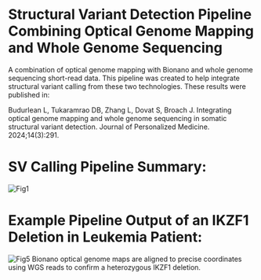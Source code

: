 # Structural Variant Detection Pipeline Combining Optical Genome Mapping and Whole Genome Sequencing
A combination of optical genome mapping with Bionano and whole genome sequencing short-read data. This pipeline was created to help integrate structural variant calling from these two technologies. These results were published in:

Budurlean L, Tukaramrao DB, Zhang L, Dovat S, Broach J. Integrating optical genome mapping and whole genome sequencing in somatic structural variant detection. Journal of Personalized Medicine. 2024;14(3):291.

# SV Calling Pipeline Summary:
![Fig1](https://github.com/user-attachments/assets/be599605-4406-4032-b91a-4fa5d652ba7a)

# Example Pipeline Output of an IKZF1 Deletion in Leukemia Patient:
![Fig5](https://github.com/user-attachments/assets/5dbdc675-29a0-4e02-a1ad-992555c61599)
Bionano optical genome maps are aligned to precise coordinates using WGS reads to confirm a heterozygous IKZF1 deletion.
